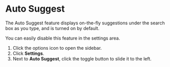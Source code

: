 # Auto Suggest

The Auto Suggest feature displays on-the-fly suggestions under the search box as you type, and is turned on by default. 

You can easily disable this feature in the settings area. 
1. Click the options icon to open the sidebar.
2. Click **Settings**.
3. Next to **Auto Suggest**, click the toggle button to slide it to the left. 

 
